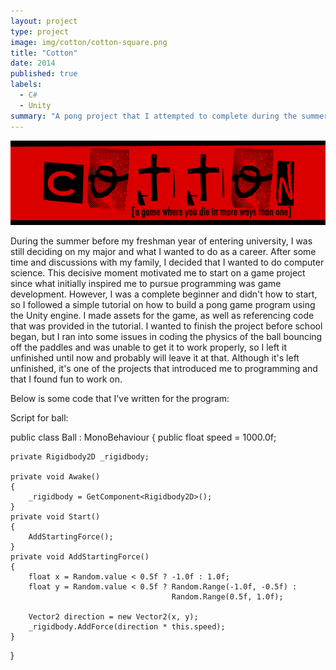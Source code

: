 ```yaml
---
layout: project
type: project
image: img/cotton/cotton-square.png
title: "Cotton"
date: 2014
published: true
labels:
  - C#
  - Unity
summary: "A pong project that I attempted to complete during the summer before my freshman year."
---
```


<img class="img-fluid" src="../img/cotton/cotton-header.png">

During the summer before my freshman year of entering university, I was still deciding on my major and what I wanted to do as a career. After some time and discussions with my family, I decided that I wanted to do computer science. This decisive moment motivated me to start on a game project since what initially inspired me to pursue programming was game development. However, I was a complete beginner and didn't how to start, so I followed a simple tutorial on how to build a pong game program using the Unity engine. I made assets for the game, as well as referencing code that was provided in the tutorial. I wanted to finish the project before school began, but I ran into some issues in coding the physics of the ball bouncing off the paddles and was unable to get it to work properly, so I left it unfinished until now and probably will leave it at that. Although it's left unfinished, it's one of the projects that introduced me to programming and that I found fun to work on. 

Below is some code that I've written for the program: 

Script for ball:

public class Ball : MonoBehaviour
{
    public float speed = 1000.0f;

    private Rigidbody2D _rigidbody;

    private void Awake()
    {
        _rigidbody = GetComponent<Rigidbody2D>();
    }
    private void Start()
    {
        AddStartingForce();
    }
    private void AddStartingForce()
    {
        float x = Random.value < 0.5f ? -1.0f : 1.0f;
        float y = Random.value < 0.5f ? Random.Range(-1.0f, -0.5f) : 
                                        Random.Range(0.5f, 1.0f);

        Vector2 direction = new Vector2(x, y);
        _rigidbody.AddForce(direction * this.speed);
    }
}
